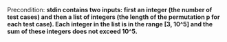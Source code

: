 Precondition: **stdin contains two inputs: first an integer (the number of test cases) and then a list of integers (the length of the permutation p for each test case). Each integer in the list is in the range [3, 10^5] and the sum of these integers does not exceed 10^5.**